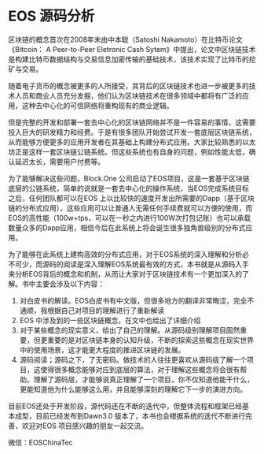 # EOS 源码分析

区块链的概念首次在2008年末由中本聪（Satoshi Nakamoto）在比特币论文《Bitcoin： A Peer-to-Peer Eletronic Cash Sytem》中提出，论文中区块链技术是构建比特币数据结构与交易信息加密传输的基础技术，该技术实现了比特币的挖矿与交易。  

随着电子货币的概念被更多的人所接受，其背后的区块链技术也进一步被更多的技术人员和商业人员充分发掘，他们认为区块链技术在很多领域中都将有广泛的应用，这种去中心化的可信网络将重构现有的商业逻辑。

但是完整的开发和部署一套去中心化的区块链网络并不是一件容易的事情，这需要投入巨大的研发精力和经费。于是有很多团队开始尝试开发一套底层区块链系统，从而能够方便更多的应用开发者在其基础上构建分布式应用。大家比较熟悉的以太坊正是这样一套区块链公链系统。但这些系统也有自身的问题，例如性能太低，确认延迟太长，需要用户付费等。  

为了能够解决这些问题，Block.One 公司启动了EOS项目，这是一套基于区块链底层的公链系统，简单的说就是一套去中心化的操作系统，当EOS完成系统目标之后，任何团队都可以在EOS 上以比较快的速度开发出所需要的Dapp（基于区块链的分布式应用），这些应用可以让普通人无需任何手续费就可以方便的使用，而EOS的高性能（100w+tps，可以在一秒之内进行100W次打包记账）也可以承载数量众多的Dapp应用，相信今后在此系统上将会诞生很多独角兽级别的分布式应用。  

为了能够在此系统上建构高效的分布式应用，对于EOS系统的深入理解和分析必不可少，而源码的阅读是深入理解EOS系统最有效的方式，本书就是从源码入手来分析EOS背后的概念和机制，从而让大家对于区块链技术有一个更加深入的了解。书中主要会涉及以下内容：

1.  对白皮书的解读。EOS白皮书有中文版，但很多地方的翻译非常晦涩，完全不通顺，我根据自己对项目的理解进行了重新解读  
2.  EOS 中涉及到的一些区块链概念，在文中也给出了详细介绍
3.  对于某些概念的现实意义，给出了自己的理解。从源码级别理解项目固然重要，但更重要的是对区块链本身的认知升级，不断的探索这些概念在现实世界中的使用场景，这才能更大程度的推进区块链的发展。
4.  源码阅读；源码之下，了无密码。做技术的人往往更喜欢从源码级了解一个项目，这使得很多概念能够对应到底层的算法，对于理解这些概念将会很有帮助。理解了源码层，才能够说真正理解了一个项目，你不仅知道他能干什么，更能知道他为什么能够这么用，并且能够深刻的理解它下一步的演进方向。


目前EOS还处于开发阶段，源代码还在不断的迭代中，但整体流程和框架已经基本成型，目前已经发布到Dawn3.0 版本了，本书也会根据系统的迭代不断进行完善，欢迎对EOS 项目感兴趣的朋友一起交流。

微信：EOSChinaTec

